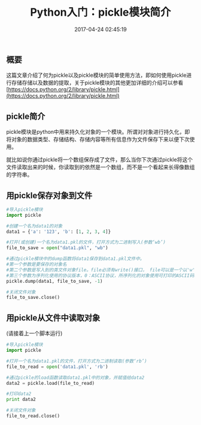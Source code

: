 ﻿---
title: Python入门：pickle模块简介
date: 2017-04-24 02:45:19
tags: [python, pickle, python入门]
comments: true
---

## 概要
这篇文章介绍了何为pickle以及pickle模块的简单使用方法，即如何使用pickle进行存储存储以及数据的提取，关于pickle模块的其他更加详细的介绍可以参看[https://docs.python.org/2/library/pickle.html](https://docs.python.org/2/library/pickle.html)

## pickle简介

pickle模块是python中用来持久化对象的一个模块。所谓对对象进行持久化，即将对象的数据类型、存储结构、存储内容等所有信息作为文件保存下来以便下次使用。

就比如说你通过pickle将一个数组保存成了文件，那么当你下次通过pickle将这个文件读取出来的时候，你读取到的依然是一个数组，而不是一个看起来长得像数组的字符串。

## 用pickle保存对象到文件

```python
#导入pickle模块
import pickle

#创建一个名为data1的对象
data1 = {'a': '123', 'b': [1, 2, 3, 4]}

#打开(或创建)一个名为data1.pkl的文件，打开方式为二进制写入(参数‘wb’)
file_to_save = open("data1.pkl", "wb")

#通过pickle模块中的dump函数将data1保存到data1.pkl文件中。
#第一个参数是要保存的对象名
#第二个参数是写入到的类文件对象file。file必须有write()接口， file可以是一个以'w'方式打开的文件或者一个StringIO对象或者其他任何实现write()接口的对象。如果protocol>=1，文件对象需要是二进制模式打开的。
#第三个参数为序列化使用的协议版本，0：ASCII协议，所序列化的对象使用可打印的ASCII码表示；1：老式的二进制协议；2：2.3版本引入的新二进制协议，较以前的更高效；-1：使用当前版本支持的最高协议。其中协议0和1兼容老版本的python。protocol默认值为0。
pickle.dump(data1, file_to_save, -1)

#关闭文件对象
file_to_save.close()
```

## 用pickle从文件中读取对象

(请接着上一个脚本运行)
```python
#导入pickle模块
import pickle

#打开一个名为data1.pkl的文件，打开方式为二进制读取(参数‘rb’)
file_to_read = open('data1.pkl', 'rb')

#通过pickle的load函数读取data1.pkl中的对象，并赋值给data2
data2 = pickle.load(file_to_read)

#打印data2
print data2

#关闭文件对象
file_to_read.close()
```



